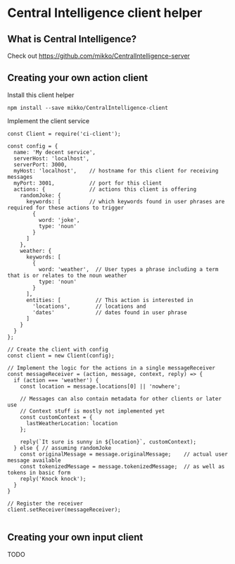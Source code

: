 # Central Intelligence client helper


## What is Central Intelligence?

Check out https://github.com/mikko/CentralIntelligence-server



## Creating your own action client

Install this client helper

`npm install --save mikko/CentralIntelligence-client`



Implement the client service

```
const Client = require('ci-client');

const config = {
  name: 'My decent service',
  serverHost: 'localhost',
  serverPort: 3000,
  myHost: 'localhost',    // hostname for this client for receiving messages
  myPort: 3001,           // port for this client
  actions: {              // actions this client is offering
    randomJoke: {
      keywords: [         // which keywords found in user phrases are required for these actions to trigger
        {
          word: 'joke',
          type: 'noun'
        }
      ]
    },
    weather: {
      keywords: [
        {
          word: 'weather',  // User types a phrase including a term that is or relates to the noun weather
          type: 'noun' 
        }
      ],
      entities: [           // This action is interested in
        'locations',        // locations and
        'dates'             // dates found in user phrase
      ]
    }
  }
};

// Create the client with config
const client = new Client(config);

// Implement the logic for the actions in a single messageReceiver
const messageReceiver = (action, message, context, reply) => {
  if (action === 'weather') {
    const location = message.locations[0] || 'nowhere';
    
    // Messages can also contain metadata for other clients or later use
    // Context stuff is mostly not implemented yet
    const customContext = { 
      lastWeatherLocation: location
    };
    
    reply(`It sure is sunny in ${location}`, customContext);
  } else { // assuming randomJoke
    const originalMessage = message.originalMessage;    // actual user message available
    const tokenizedMessage = message.tokenizedMessage;  // as well as tokens in basic form
    reply('Knock knock');
  }
}

// Register the receiver
client.setReceiver(messageReceiver);


```

## Creating your own input client

TODO
